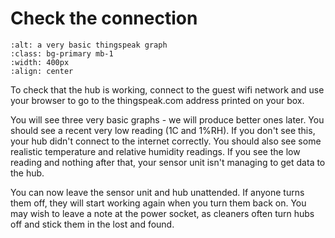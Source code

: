 # Check the connection


```{image} thingspeak-graph.png
:alt: a very basic thingspeak graph
:class: bg-primary mb-1
:width: 400px
:align: center
```

To check that the hub is working, connect to the guest wifi network and use your browser to go to the thingspeak.com address printed on your box.  

You will see three very basic graphs - we will produce better ones later.  You should see a recent very low reading (1C and 1%RH).  If you don't see this, your hub didn't connect to the internet correctly.  You should also see some realistic temperature and relative humidity readings.  If you see the low reading and nothing after that, your sensor unit isn't managing to get data to the hub.

You can now leave the sensor unit and hub unattended.  If anyone turns them off, they will start working again when you turn them back on.  You may wish to leave a note at the power socket, as cleaners often turn hubs off and stick them in the lost and found.

